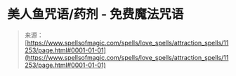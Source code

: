 <!--yml

category: 未分类

date: 2024-06-12 18:48:20

-->

# 美人鱼咒语/药剂 - 免费魔法咒语

> 来源：[https://www.spellsofmagic.com/spells/love_spells/attraction_spells/11253/page.html#0001-01-01](https://www.spellsofmagic.com/spells/love_spells/attraction_spells/11253/page.html#0001-01-01)
